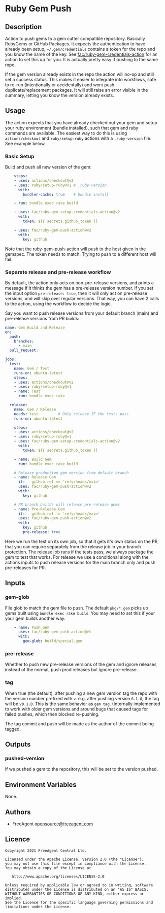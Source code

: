 # Ruby Gem Push

## Description

Action to push gems to a gem cutter compatible repository. Basically RubyGems or GitHub Packages. It expects the authentication to have already been setup, `~/.gem/credentials` contains a token for the repo and you know the name of the key.
See [fac/ruby-gem-credentials-action](https://github.com/fac/ruby-gem-credentials-action) for an action to set this up for you. It is actually pretty easy if pushing to the same repo.

If the gem version already exists in the repo the action will no-op and still set a success status. This makes it easier to integrate into workflows, safe to re-run (intentionally or accidentally) and wont push duplicate/replacement packages.
It will still raise an error visible in the summary, letting you know the version already exists.

## Usage

The action expects that you have already checked out your gem and setup your ruby environment (bundle installed), such that gem and ruby commands are available. The easiest way to do this is using `actions/checkout` and `ruby/setup-ruby` actions with a `.ruby-version` file. See example below.

### Basic Setup

Build and push all new version of the gem:

```yaml
    steps:
    - uses: actions/checkout@v2
    - uses: ruby/setup-ruby@v1 # .ruby-version
      with:
        bundler-cache: true    # bundle install

    - run: bundle exec rake build

    - uses: fac/ruby-gem-setup-credentials-action@v2
      with:
        token: ${{ secrets.github_token }}

    - uses: fac/ruby-gem-push-action@v2
      with:
        key: github
```

Note that the ruby-gem-push-action will push to the host given in the gemspec. The token needs to match. Trying to push to a different host will fail.

### Separate release and pre-release workflow

By default, the action only acts on non-pre-release versions, and prints a message if it thinks the gem has a pre-release version number. If you set the input option `pre-release: true`, then it will only act on pre-release versions, and will skip over regular versions. That way, you can have 2 calls to the action, using the workflow to decide the logic.

Say you want to push release versions from your default branch (main) and pre-release versions from PR builds:

```yaml
name: Gem Build and Release
on:
  push:
    branches:
      - main
  pull_request:

jobs:
  test:
    name: Gem / Test
    runs-on: ubuntu-latest
    steps:
    - uses: actions/checkout@v2
    - uses: ruby/setup-ruby@v1
    - name: Test
      run: bundle exec rake

  release:
    name: Gem / Release
    needs: test         # Only release IF the tests pass
    runs-on: ubuntu-latest

    steps:
    - uses: actions/checkout@v2
    - uses: ruby/setup-ruby@v1
    - uses: fac/ruby-gem-setup-credentials-action@v2
      with:
        token: ${{ secrets.github_token }}

    - name: Build Gem
      run: bundle exec rake build

    # Release production gem version from default branch
    - name: Release Gem
      if:   github.ref == 'refs/heads/main'
      uses: fac/ruby-gem-push-action@v2
      with:
        key: github

    # PR branch builds will release pre-release gems
    - name: Pre-Release Gem
      if:   github.ref != 'refs/heads/main'
      uses: fac/ruby-gem-push-action@v2
      with:
        key: github
        pre-release: true
```

Here we run the test on its own job, so that it gets it's own status on the PR, that you can require separately from the release job in your branch protection.
The release job runs if the tests pass, we always package the gem to test that works. For release we use a conditional along with the actions inputs to push release versions for the main branch only and push pre-releases for PR.

## Inputs

### gem-glob

File glob to match the gem file to push. The default `pkg/*.gem` picks up gems built using `bundle exec rake build`. You may need to set this if your your gem builds another way.

```yaml
    - name: Push Gem
      uses: fac/ruby-gem-push-action@v1
      with:
        gem-glob: build/special.gem
```
### pre-release

Whether to push new pre-release versions of the gem and ignore releases, instead of the normal, push prod releases but ignore pre-release.

### tag

When true (the default), after pushing a new gem version tag the repo with
the version number prefixed with `v`. e.g. after pushing version `0.1.0`, the
tag will be `v0.1.0`. This is the same behavior as `gem tag`. (Internally
implemented to work with older gem versions and around bugs that caused tags for failed pushes, which then blocked re-pushing.

The tag commit and push will be made as the author of the commit being tagged.

## Outputs

### pushed-version

If we pushed a gem to the repository, this will be set to the version pushed.

## Environment Variables

None.
## Authors

* FreeAgent <opensource@freeagent.com>

## Licence

```
Copyright 2021 FreeAgent Central Ltd.

Licensed under the Apache License, Version 2.0 (the "License");
you may not use this file except in compliance with the License.
You may obtain a copy of the License at

   http://www.apache.org/licenses/LICENSE-2.0

Unless required by applicable law or agreed to in writing, software
distributed under the License is distributed on an "AS IS" BASIS,
WITHOUT WARRANTIES OR CONDITIONS OF ANY KIND, either express or implied.
See the License for the specific language governing permissions and
limitations under the License.
```
